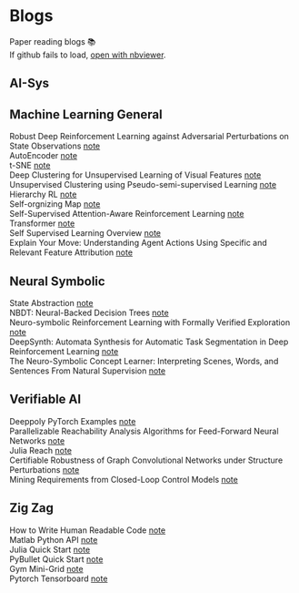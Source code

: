 # Blogs
Paper reading blogs 📚  
If github fails to load, [open with nbviewer](https://nbviewer.jupyter.org/github/ZikangXiong/blogs/tree/main/).  

## AI-Sys
## Machine Learning General
Robust Deep Reinforcement Learning against Adversarial Perturbations on State Observations
 [note](https://nbviewer.jupyter.org/github/ZikangXiong/blogs/blob/main/notebooks/Machine%20Learning%20General/huang_robustRL_nips20.ipynb)  
AutoEncoder
 [note](https://nbviewer.jupyter.org/github/ZikangXiong/blogs/blob/main/notebooks/Machine%20Learning%20General/autoencoder.ipynb)  
t-SNE
 [note](https://nbviewer.jupyter.org/github/ZikangXiong/blogs/blob/main/notebooks/Machine%20Learning%20General/t-sne.ipynb)  
Deep Clustering for Unsupervised Learning of Visual Features
 [note](https://nbviewer.jupyter.org/github/ZikangXiong/blogs/blob/main/notebooks/Machine%20Learning%20General/deep_clustering.ipynb)  
Unsupervised Clustering using Pseudo-semi-supervised Learning
 [note](https://nbviewer.jupyter.org/github/ZikangXiong/blogs/blob/main/notebooks/Machine%20Learning%20General/unsupervised_claustering_pseudo-semi-supervied_learning.ipynb)  
Hierarchy RL
 [note](https://nbviewer.jupyter.org/github/ZikangXiong/blogs/blob/main/notebooks/Machine%20Learning%20General/hierarchy_rl.ipynb)  
Self-orgnizing Map
 [note](https://nbviewer.jupyter.org/github/ZikangXiong/blogs/blob/main/notebooks/Machine%20Learning%20General/self_orgnizing_map.ipynb)  
Self-Supervised Attention-Aware Reinforcement Learning 
 [note](https://nbviewer.jupyter.org/github/ZikangXiong/blogs/blob/main/notebooks/Machine%20Learning%20General/self_supervised_attention_aware_RL.ipynb)  
Transformer
 [note](https://nbviewer.jupyter.org/github/ZikangXiong/blogs/blob/main/notebooks/Machine%20Learning%20General/transformer.ipynb)  
Self Supervised Learning Overview
 [note](https://nbviewer.jupyter.org/github/ZikangXiong/blogs/blob/main/notebooks/Machine%20Learning%20General/self-supervised-learning-overview.ipynb)  
Explain Your Move: Understanding Agent Actions Using Specific and Relevant Feature Attribution 
 [note](https://nbviewer.jupyter.org/github/ZikangXiong/blogs/blob/main/notebooks/Machine%20Learning%20General/SARAF.ipynb)  
## Neural Symbolic
State Abstraction
 [note](https://nbviewer.jupyter.org/github/ZikangXiong/blogs/blob/main/notebooks/Neural%20Symbolic/state_abstraction.ipynb)  
NBDT: Neural-Backed Decision Trees
 [note](https://nbviewer.jupyter.org/github/ZikangXiong/blogs/blob/main/notebooks/Neural%20Symbolic/NBDT.ipynb)  
Neuro-symbolic Reinforcement Learning with Formally Verified Exploration
 [note](https://nbviewer.jupyter.org/github/ZikangXiong/blogs/blob/main/notebooks/Neural%20Symbolic/greg_neurosymbolic_nips20.ipynb)  
DeepSynth: Automata Synthesis for Automatic Task Segmentation in Deep Reinforcement Learning 
 [note](https://nbviewer.jupyter.org/github/ZikangXiong/blogs/blob/main/notebooks/Neural%20Symbolic/deepsynth.ipynb)  
The Neuro-Symbolic Concept Learner: Interpreting Scenes, Words, and Sentences From Natural Supervision
 [note](https://nbviewer.jupyter.org/github/ZikangXiong/blogs/blob/main/notebooks/Neural%20Symbolic/mao_neurosymbolic_ICLR2019.ipynb)  
## Verifiable AI
 Deeppoly PyTorch Examples
 [note](https://nbviewer.jupyter.org/github/ZikangXiong/blogs/blob/main/notebooks/Verifiable%20AI/deepoly_examples.ipynb)  
Parallelizable Reachability Analysis Algorithms for Feed-Forward Neural Networks
 [note](https://nbviewer.jupyter.org/github/ZikangXiong/blogs/blob/main/notebooks/Verifiable%20AI/polyhedron.ipynb)  
Julia Reach
 [note](https://nbviewer.jupyter.org/github/ZikangXiong/blogs/blob/main/notebooks/Verifiable%20AI/julia_reach.ipynb)  
Certifiable Robustness of Graph Convolutional Networks under Structure Perturbations
 [note](https://nbviewer.jupyter.org/github/ZikangXiong/blogs/blob/main/notebooks/Verifiable%20AI/daniel_certifiable_kdd20.ipynb)  
Mining Requirements from Closed-Loop Control Models
 [note](https://nbviewer.jupyter.org/github/ZikangXiong/blogs/blob/main/notebooks/Verifiable%20AI/mining_requirements.ipynb)  
## Zig Zag
How to Write Human Readable Code
 [note](https://nbviewer.jupyter.org/github/ZikangXiong/blogs/blob/main/notebooks/Zig%20Zag/human_readable_code.ipynb)  
Matlab Python API
 [note](https://nbviewer.jupyter.org/github/ZikangXiong/blogs/blob/main/notebooks/Zig%20Zag/matlab_python_api.ipynb)  
Julia Quick Start
 [note](https://nbviewer.jupyter.org/github/ZikangXiong/blogs/blob/main/notebooks/Zig%20Zag/julia_quick_start.ipynb)  
PyBullet Quick Start [note](https://nbviewer.jupyter.org/github/ZikangXiong/blogs/blob/main/notebooks/Zig%20Zag/pybullet_quick_start.ipynb)  
Gym Mini-Grid
 [note](https://nbviewer.jupyter.org/github/ZikangXiong/blogs/blob/main/notebooks/Zig%20Zag/gym_grid_world.ipynb)  
Pytorch Tensorboard
 [note](https://nbviewer.jupyter.org/github/ZikangXiong/blogs/blob/main/notebooks/Zig%20Zag/torch_tensorboard.ipynb)  
